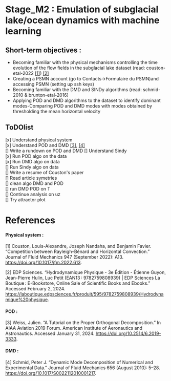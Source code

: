 # Stage_M2 : Emulation of subglacial lake/ocean dynamics with machine learning

## Short-term objectives :

- Becoming familiar with the physical mechanisms controlling the time evolution of the flow fields in the subglacial lake dataset (read: couston-etal-2022 [[1]](#1)) [[2]](#2)
- Creating a PSMN account (go to Contacts->Formulaire du PSMN)and accessing PSMN (setting up ssh keys)
- Becoming familiar with the DMD and SINDy algorithms (read: schmid-2010 & brunton-etal-2016) 
- Applying POD and DMD algorithms to the dataset to identify dominant modes-Comparing POD and DMD modes with modes obtained by thresholding the mean horizontal velocity

## ToDOlist
[x] Understand physical system \
[x] Understand POD and DMD [[3]](#3), [[4]](#4)\
[] Write a rundown on POD and DMD
[] Understand Sindy \
[x] Run POD algo on the data \
[x] Run DMD algo on data\
[] Run Sindy algo on data\
[] Write a resume of Couston's paper\
[] Read article symetries\
[] clean algo DMD and POD\
[] run DMD POD on T\
[] Continue analysis on uz\
[] Try attractor plot

# References
#### Physical system : 
<a id="1">[1]</a> 
Couston, Louis-Alexandre, Joseph Nandaha, and Benjamin Favier. “Competition between Rayleigh–Bénard and Horizontal Convection.” Journal of Fluid Mechanics 947 (September 2022): A13. https://doi.org/10.1017/jfm.2022.613.

<a id="2">[2]</a> 
EDP Sciences. “Hydrodynamique Physique - 3e Édition - Étienne Guyon, Jean-Pierre Hulin, Luc Petit (EAN13 : 9782759808939) | EDP Sciences La Boutique : E-Bookstore, Online Sale of Scientific Books and Ebooks.” Accessed February 2, 2024. https://laboutique.edpsciences.fr/produit/595/9782759808939/Hydrodynamique%20physique.

#### POD : 
<a id="3">[3]</a> 
Weiss, Julien. “A Tutorial on the Proper Orthogonal Decomposition.” In AIAA Aviation 2019 Forum. American Institute of Aeronautics and Astronautics. Accessed January 31, 2024. https://doi.org/10.2514/6.2019-3333.

#### DMD : 
<a id="4">[4]</a> 
Schmid, Peter J. “Dynamic Mode Decomposition of Numerical and Experimental Data.” Journal of Fluid Mechanics 656 (August 2010): 5–28. https://doi.org/10.1017/S0022112010001217.
